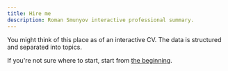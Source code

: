 ```yaml
---
title: Hire me
description: Roman Smunyov interactive professional summary.
---
```


You might think of this place as of an interactive CV. The data is structured and separated into topics.

If you're not sure where to start, start from [the beginning](hire-me/summary).